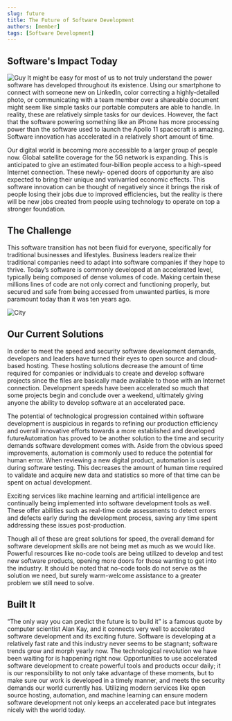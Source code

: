 ```yaml
---
slug: future
title: The Future of Software Development
authors: [member]
tags: [Software Development]
---
```


## Software's Impact Today
![Guy](https://images.pexels.com/photos/1181676/pexels-photo-1181676.jpeg?auto=compress&cs=tinysrgb&h=750&w=1260)
It might be easy for most of us to not truly understand the power software has developed throughout its existence. Using our smartphone to connect with someone new on LinkedIn, color correcting a highly-detailed photo, or communicating with a team member over a shareable document might seem like simple tasks our portable computers are able to handle. In reality, these are relatively simple tasks for our devices. However, the fact that the software powering something like an iPhone has more processing power than the software used to launch the Apollo 11 spacecraft is amazing. Software innovation has accelerated in a relatively short amount of time.

<!--truncate-->

Our digital world is becoming more accessible to a larger group of people now. Global satellite coverage for the 5G network is expanding. This is anticipated to give an estimated four-billion people access to a high-speed Internet connection. These newly- opened doors of opportunity are also expected to bring their unique and varivarried economic effects. This software innovation can be thought of negatively since it brings the risk of people losing their jobs due to improved efficiencies, but the reality is there will be new jobs created from people using technology to operate on top a stronger foundation.



## The Challenge
This software transition has not been fluid for everyone, specifically for traditional businesses and lifestyles. Business leaders realize their traditional companies need to adapt into software companies if they hope to thrive. Today’s software is commonly developed at an accelerated level, typically being composed of dense volumes of code. Making certain these millions lines of code are not only correct and functioning properly, but secured and safe from being accessed from unwanted parties, is more paramount today than it was ten years ago.

![City](https://images.unsplash.com/photo-1470082719408-b2843ab5c9ab?ixlib=rb-1.2.1&ixid=MnwxMjA3fDB8MHxwaG90by1wYWdlfHx8fGVufDB8fHx8&auto=format&fit=crop&w=2833&q=80)

## Our Current Solutions
In order to meet the speed and security software development demands, developers and leaders have turned their eyes to open source and cloud-based hosting. These hosting solutions decrease the amount of time required for companies or individuals to create and develop software projects since the files are basically made available to those with an Internet connection. Development speeds have been accelerated so much that some projects begin and conclude over a weekend, ultimately giving anyone the ability to develop software at an accelerated pace.

The potential of technological progression contained within software development is auspicious in regards to refining our production efficiency and overall innovative efforts towards a more established and developed futureAutomation has proved to be another solution to the time and security demands software development comes with. Aside from the obvious speed improvements, automation is commonly used to reduce the potential for human error. When reviewing a new digital product, automation is used during software testing. This decreases the amount of human time required to validate and acquire new data and statistics so more of that time can be spent on actual development.

Exciting services like machine learning and artificial intelligence are continually being implemented into software development tools as well. These offer abilities such as real-time code assessments to detect errors and defects early during the development process, saving any time spent addressing these issues post-production.

Though all of these are great solutions for speed, the overall demand for software development skills are not being met as much as we would like. Powerful resources like no-code tools are being utilized to develop and test new software products, opening more doors for those wanting to get into the industry. It should be noted that no-code tools do not serve as the solution we need, but surely warm-welcome assistance to a greater problem we still need to solve.


## Built It
“The only way you can predict the future is to build it” is a famous quote by computer scientist Alan Kay, and it connects very well to accelerated software development and its exciting future. Software is developing at a relatively fast rate and this industry never seems to be stagnant; software trends grow and morph yearly now. The technological revolution we have been waiting for is happening right now. Opportunities to use accelerated software development to create powerful tools and products occur daily; it is our responsibility to not only take advantage of these moments, but to make sure our work is developed in a timely manner, and meets the security demands our world currently has. Utilizing modern services like open source hosting, automation, and machine learning can ensure modern software development not only keeps an accelerated pace but integrates nicely with the world today.